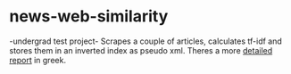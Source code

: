 # news-web-similarity
 -undergrad test project-
 Scrapes a couple of articles, calculates tf-idf and stores them in an inverted index as pseudo xml.
 Theres a more [detailed report](report.pdf) in greek.
